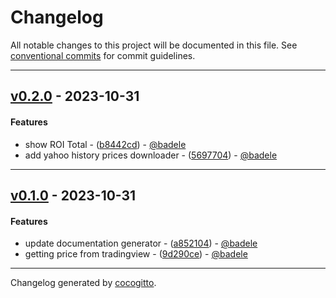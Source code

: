 # Changelog
All notable changes to this project will be documented in this file. See [conventional commits](https://www.conventionalcommits.org/) for commit guidelines.

- - -
## [v0.2.0](https://github.com/badele/nix-projects/compare/v0.1.0..v0.2.0) - 2023-10-31
#### Features
- show ROI Total - ([b8442cd](https://github.com/badele/nix-projects/commit/b8442cdb5a19c5285d8c39be11c13a9479eb1cd8)) - [@badele](https://github.com/badele)
- add yahoo history prices downloader - ([5697704](https://github.com/badele/nix-projects/commit/5697704423cf9fc5569297888a89849de1c2c2af)) - [@badele](https://github.com/badele)

- - -

## [v0.1.0](https://github.com/badele/nix-projects/compare/5f54381a480ec5a5f8b0a422d77f8c1bca241c1b..v0.1.0) - 2023-10-31
#### Features
- update documentation generator - ([a852104](https://github.com/badele/nix-projects/commit/a852104655a8778edd47f43d4050a9fd94c26d54)) - [@badele](https://github.com/badele)
- getting price from tradingview - ([9d290ce](https://github.com/badele/nix-projects/commit/9d290cef86c5c1c56ffa4dab16fe1fe510bbc21c)) - [@badele](https://github.com/badele)

- - -

Changelog generated by [cocogitto](https://github.com/cocogitto/cocogitto).